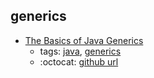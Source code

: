 generics 
---
* [The Basics of Java Generics](https://www.baeldung.com/java-generics)
    * tags: [java](../tags/java.md), [generics](../tags/generics.md)
    * :octocat: [github url](https://github.com/eugenp/tutorials/tree/master/core-java-lang-syntax)
